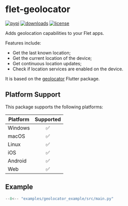 # flet-geolocator

[![pypi](https://img.shields.io/pypi/v/flet-geolocator.svg)](https://pypi.python.org/pypi/flet-geolocator)
[![downloads](https://static.pepy.tech/badge/flet-geolocator/month)](https://pepy.tech/project/flet-geolocator)
[![license](https://img.shields.io/github/license/flet-dev/flet-geolocator.svg)](https://github.com/flet-dev/flet-geolocator/blob/main/LICENSE)

Adds geolocation capabilities to your Flet apps. 

Features include:
- Get the last known location;
- Get the current location of the device;
- Get continuous location updates;
- Check if location services are enabled on the device.

It is based on the [geolocator](https://pub.dev/packages/geolocator) Flutter package.

## Platform Support

This package supports the following platforms:

| Platform | Supported |
|----------|:---------:|
| Windows  |     ✅     |
| macOS    |     ✅     |
| Linux    |     ✅     |
| iOS      |     ✅     |
| Android  |     ✅     |
| Web      |     ✅     |

## Example

```python title="main.py"
--8<-- "examples/geolocator_example/src/main.py"
``` 
